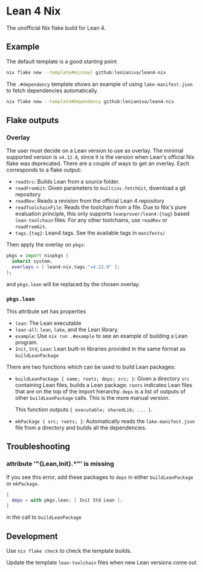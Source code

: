 # Lean 4 Nix

The unofficial Nix flake build for Lean 4.

## Example

The default template is a good starting point

``` sh
nix flake new --template#minimal github:lenianiva/lean4-nix
```

The `.#dependency` template shows an example of using `lake-manifest.json` to
fetch dependencies automatically.

``` sh
nix flake new --template#dependency github:lenianiva/lean4-nix
```

## Flake outputs

### Overlay

The user must decide on a Lean version to use as overlay. The minimal supported
version is `v4.12.0`, since it is the version when Lean's official Nix flake was
deprecated. There are a couple of ways to get an overlay. Each corresponds to a
flake output:

- `readSrc`: Builds Lean from a source folder.
- `readFromGit`: Given parameters to `builtins.fetchGit`, download a git repository
- `readRev`: Reads a revision from the official Lean 4 repository
- `readToolchainFile`: Reads the toolchain from a file. Due to Nix's pure
  evaluation principle, this only supports `leanprover/lean4:{tag}` based
  `lean-toolchain` files. For any other toolchains, use `readRev` or `readFromGit`.
- `tags.{tag}`: Lean4 tags. See the available tags in `manifests/`

Then apply the overlay on `pkgs`:
```nix
pkgs = import nixpkgs {
  inherit system;
  overlays = [ lean4-nix.tags."v4.12.0" ];
};
```
and `pkgs.lean` will be replaced by the chosen overlay.

### `pkgs.lean`

This attribute set has properties

- `lean`: The Lean executable
- `lean-all`: `lean`, `lake`, and the Lean library.
- `example`: Use `nix run .#example` to see an example of building a Lean program.
- `Init`, `Std`, `Lean`: Lean built-in libraries provided in the same format as `buildLeanPackage`

There are two functions which can be used to build Lean packages:

- `buildLeanPackage { name; roots; deps; src; }`: Given a directory `src`
  containing Lean files, builds a Lean package. `roots` indicates Lean files
  that are on the top of the import hierarchy. `deps` is a list of outputs of
  other `buildLeanPackage` calls. This is the more manual version.

  This function outputs `{ executable; sharedLib; ... }`.
- `mkPackage { src; roots; }`: Automatically reads the `lake-manifest.json` file
  from a directory and builds all the dependencies.


## Troubleshooting

### attribute '"{Lean,Init}.*"' is missing

If you see this error, add these packages to `deps` in either `buildLeanPackage` or `mkPackage`.
``` nix
{
  deps = with pkgs.lean; [ Init Std Lean ];
}
```
in the call to `buildLeanPackage`


## Development

Use `nix flake check` to check the template builds.

Update the template `lean-toolchain` files when new Lean versions come out
